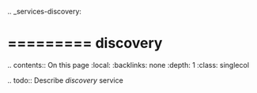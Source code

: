 .. _services-discovery:

=========
discovery
=========

.. contents:: On this page
    :local:
    :backlinks: none
    :depth: 1
    :class: singlecol

.. todo::
    Describe *discovery* service
